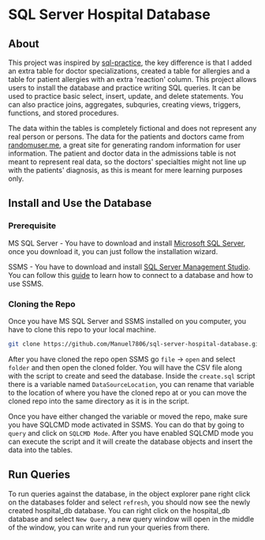 # SQL Server Hospital Database

## About

This project was inspired by [sql-practice](https://www.sql-practice.com/), the key difference is that
I added an extra table for doctor specializations, created a table for allergies and a table for patient
allergies with an extra 'reaction' column. This project allows users to install the database and practice
writing SQL queries. It can be used to practice basic select, insert, update, and delete statements. You
can also practice joins, aggregates, subquries, creating views, triggers, functions, and stored procedures.

The data within the tables is completely fictional and does not represent any real person or persons.
The data for the patients and doctors came from [randomuser.me](https://randomuser.me/), a great site
for generating random information for user information. The patient and doctor data in the admissions
table is not meant to represent real data, so the doctors' specialties might not line up with the patients'
diagnosis, as this is meant for mere learning purposes only.

## Install and Use the Database

### Prerequisite

MS SQL Server - You have to download and install [Microsoft SQL Server](https://www.microsoft.com/en-us/sql-server/sql-server-downloads),
once you download it, you can just follow the installation wizard.

SSMS - You have to download and install [SQL Server Management Studio](https://learn.microsoft.com/en-us/sql/ssms/download-sql-server-management-studio-ssms?view=sql-server-ver16). You can follow this [guide](https://learn.microsoft.com/en-us/sql/ssms/quickstarts/ssms-connect-query-sql-server?view=sql-server-ver16) to learn how to connect to a database and how
to use SSMS.

### Cloning the Repo

Once you have MS SQL Server and SSMS installed on you computer, you have to clone this repo to your local machine.

```bash
git clone https://github.com/Manuel7806/sql-server-hospital-database.git
```

After you have cloned the repo open SSMS go `file` -> `open` and select `folder` and then open the cloned folder.
You will have the CSV file along with the script to create and seed the database. Inside the `create.sql`
script there is a variable named `DataSourceLocation`, you can rename that variable to the location of where
you have the cloned repo at or you can move the cloned repo into the same directory as it is in the script.

Once you have either changed the variable or moved the repo, make sure you have SQLCMD mode activated in SSMS.
You can do that by going to `query` and click on `SQLCMD Mode`. After you have enabled SQLCMD mode you can execute
the script and it will create the database objects and insert the data into the tables.

## Run Queries

To run queries against the database, in the object explorer pane right click on the databases folder and select `refresh`,
you should now see the newly created hospital_db database. You can right click on the hospital_db database and select
`New Query`, a new query window will open in the middle of the window, you can write and run your queries from there.
